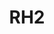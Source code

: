---
slug: RH2
title: "RH2"
description: "Smart wet and dry vacuum cleaner"
image: "/images/smarthome/RH2.png"
images:
  - url: "/images/smarthome/RH2.png"
    caption: "Front view"

features:
 - "High-speed fan motor at 72,000 RPM for powerful suction."
 - "Rotary brush motor speed at 550 ± 12% RPM for effective cleaning."
 - "Large rechargeable 4000 mAh battery delivering up to 40 minutes runtime."
 - "Separate clean water tank (850 ml) and wastewater tank (750 ml)."
 - "Multiple cleaning modes: Smart, Standard, Power, and Suction."
 - "Automatic water flow and suction adjustment with dirt level detection."
 - "Smart alerts including device status, water refill, and full dirty tank warnings."
 - "Self-cleaning with hot air drying for the rotating brush."
 - "Electrolyzed water cleaning, ozone sterilization, and odor-resistant perfume."
 - "Built-in LED light on the rotating brush for better visibility during cleaning."
 - "Multi-cleaning of edges and corners supported."
 - "Supports multiple languages and features an LED screen for easy control."

specification:
  model: "CS-RH2-PGA1"
  interface: "N/A"
  power_source: "N/A"
  energy_consumption: "N/A"
  network_port: "N/A"
  dimensions: "	270 x 257 x 1160 mm (10.63 x 10.12 x 45.67 in) (when the vacuum is fully assembled) for Product and 335 × 300 × 705 mm (13.07 × 11.81 × 27.76 in) For Package "
  package_size:	"8.41 kg (296.65 oz)"
  net_weight: "4.55 kg (160.50 oz)"
price: "Contact Sales"

---